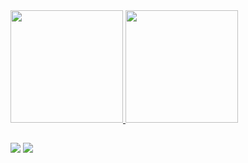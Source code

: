 <a href="https://github.com/ricardaun">
  <img height="180em" src="https://github-readme-stats-eight-theta.vercel.app/api?username=ricardosuman&show_icons=true&theme=midnight-purple&include_all_commits=true&count_private=true"/>
  <img height="180em" src="https://github-readme-stats-eight-theta.vercel.app/api/top-langs/?username=ricardosuman&layout=compact&langs_count=8&theme=midnight-purple"/>
<div>
  
  ##
  
  <div>
  <a href = "mailto: ricardosuman1@gmail.com"><img src="https://img.shields.io/badge/-Gmail-%23EA4335?style=for-the-badge&logo=gmail&logoColor=white" target="_blank"></a>
  <a href="https://instagram.com/ricardaun" target="_blank"><img src="https://img.shields.io/badge/-Instagram-%23E4405F?style=for-the-badge&logo=instagram&logoColor=white" target="_blank"></a>
</div>
